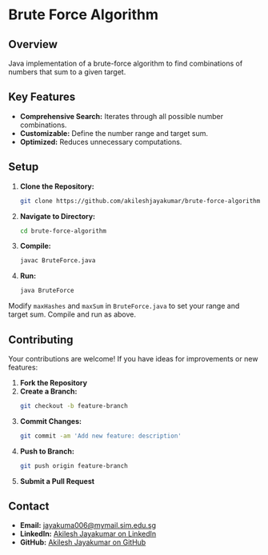 # Brute Force Algorithm

## Overview

Java implementation of a brute-force algorithm to find combinations of numbers that sum to a given target.

## Key Features

- **Comprehensive Search:** Iterates through all possible number combinations.
- **Customizable:** Define the number range and target sum.
- **Optimized:** Reduces unnecessary computations.

## Setup

1. **Clone the Repository:**
   ```bash
   git clone https://github.com/akileshjayakumar/brute-force-algorithm
   ```
2. **Navigate to Directory:**
   ```bash
   cd brute-force-algorithm
   ```
3. **Compile:**
   ```bash
   javac BruteForce.java
   ```
4. **Run:**
   ```bash
   java BruteForce
   ```

Modify `maxHashes` and `maxSum` in `BruteForce.java` to set your range and target sum. Compile and run as above.

## Contributing

Your contributions are welcome! If you have ideas for improvements or new features:

1. **Fork the Repository**
2. **Create a Branch:**
   ```bash
   git checkout -b feature-branch
   ```
3. **Commit Changes:**
   ```bash
   git commit -am 'Add new feature: description'
   ```
4. **Push to Branch:**
   ```bash
   git push origin feature-branch
   ```
5. **Submit a Pull Request**

## Contact

- **Email:** [jayakuma006@mymail.sim.edu.sg](mailto:jayakuma006@mymail.sim.edu.sg)
- **LinkedIn:** [Akilesh Jayakumar on LinkedIn](https://www.linkedin.com/in/akileshjayakumar/)
- **GitHub:** [Akilesh Jayakumar on GitHub](https://github.com/akileshjayakumar)
